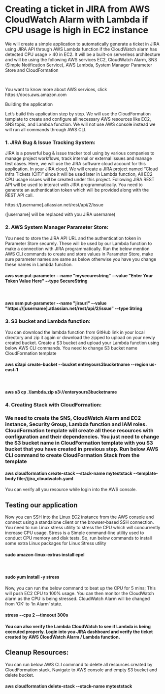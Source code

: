 <h1>Creating a ticket in JIRA from AWS CloudWatch Alarm with Lambda if CPU usage is high in EC2 instance</h1>
<p> We will create a simple application to automatically generate a ticket in JIRA using JIRA API through AWS Lambda function 
if the CloudWatch alarm has detected CPU usage > 40 in EC2. It will be a built-on serverless architecture and will be using the following AWS services EC2, 
CloudWatch Alarm, SNS (Simple Notification Service), AWS Lambda, System Manager Parameter Store and CloudFormation</p>
<br>
<p>You want to know more about AWS services, click https://docs.aws.amazon.com</p>

Building the application

Let’s build this application step by step. We will use the CloudFormation template to create and configure all necessary AWS resources like EC2, SNS topic, and Lambda function. We will not use AWS console instead we will run all commands through AWS CLI. 

<h3> 1. JIRA Bug & Issue Tracking System:</h3>
<p>JIRA is a powerful bug & issue tracker tool using by various companies to manage project workflows, track internal or external issues and manage test cases. 
Here, we will use the JIRA software cloud account for this application. In your JIRA cloud, We will create a JIRA project named “Cloud Infra Tickets (CIT)” 
since it will be used later in Lambda function, All EC2 CPU usage issues will be created under this project. 
Following JIRA REST API will be used to interact with JIRA programmatically. You need to generate an authentication token which will be provided along with the REST API call.</p>

<p>https://[username].atlassian.net/rest/api/2/issue</p>

([username] will be replaced with you JIRA username)

<h3> 2. AWS System Manager Parameter Store:</h3>
<p>You need to store the JIRA API URL and the authentication token in Parameter Store securely. These will be used by our Lambda function to make a connection with JIRA programmatically. Run the below mention AWS CLI commands to create and store values in Parameter Store, make sure parameter names are same as below otherwise you have you change these names in Lambda function.</p>

<h4>aws ssm put-parameter --name "mysecurestring" --value "Enter Your Token Value Here" --type SecureString</h4><br>
<h4>aws ssm put-parameter --name "jiraurl" --value "https://[username].atlassian.net/rest/api/2/issue" --type String</h4>

<h3> 3. S3 bucket and Lambda function:</h3>
<p>You can download the lambda function from GitHub link in your local directory and zip it again or download the zipped to upload on your newly created bucket. Create a S3 bucket and upload your Lambda function using below AWS CLI commands. You need to change S3 bucket name CloudFormation template</p>

<h4>aws s3api create-bucket --bucket entreyours3bucketname --region us-east-1</h4><br>
<h4>aws s3 cp .\lambda.zip s3://enteryours3bucketname</h4>

<h3> 4. Creating Stack with CloudFormation:<h3> 
<p>We need to create the SNS, CloudWatch Alarm and EC2 instance, Security Group, Lambda function and IAM roles. CloudFormation template will create all these resources with configuration and their dependencies. You just need to change the S3 bucket name in CloudFormation template with you S3 bucket that you have created in previous step. Run below AWS CLI command to create CloudFormation Stack from the template</p>

<h4>aws cloudformation create-stack --stack-name myteststack --template-body file://jira_cloudwatch.yaml</h4>

You can verify all you resource while login into the AWS console. 

<h2>Testing our application</h2>
<p>Now you can SSH into the Linux EC2 instance from the AWS console and connect using a standalone client or the browser-based SSH connection. You need to run Linux stress utility to stress the CPU which will concurrently increase CPU usage. Stress is a Simple command-line utility used to conduct CPU memory and disk tests. So, run below commands to install some extra Linux packages for Linux Stress utility</p>

<h4>sudo amazon-linux-extras install epel</h4><br>
<h4>sudo yum install -y stress</h4>

<p>Now, you can run the below command to beat up the CPU for 5 mins; This will push EC2 CPU to 100% usage. You can then monitor the CloudWatch alarm as the CPU is being stressed. CloudWatch Alarm will be changed from ‘OK’ to ‘In Alarm’ state. </p>

<h4>stress --cpu 2 --timeout 300s<h4>

<p>You can also verify the Lambda CloudWatch to see if Lambda is being executed properly. Login into you JIRA dashboard and verify the ticket created by AWS CloudWatch Alarm / Lambda function.</p>

<h2>Cleanup Resources:</h2>
<p>You can run below AWS CLI command to delete all resources created by CloudFormation stack. Navigate to AWS console and empty S3 bucket and delete bucket.</p>

<h4>aws cloudformation delete-stack --stack-name myteststack</h>
